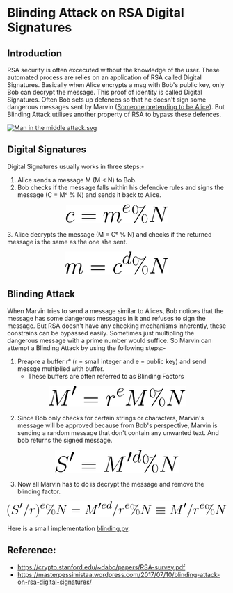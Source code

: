 # Blinding Attack on RSA Digital Signatures

## Introduction
RSA security is often excecuted without the knowledge of the user. These automated process are relies on an application of RSA called Digital Signatures. Basically when Alice encrypts a msg with Bob's public key, only Bob can decrypt the message. This proof of identity is called Digital Signatures. Often Bob sets up defences so that he doesn't sign some dangerous messages sent by Marvin ([Someone pretending to be Alice](https://en.wikipedia.org/wiki/Man-in-the-middle_attack)). But Blinding Attack utilises another property of RSA to bypass these defences.
<p><a href="https://commons.wikimedia.org/wiki/File:Man_in_the_middle_attack.svg#/media/File:Man_in_the_middle_attack.svg"><img src="https://upload.wikimedia.org/wikipedia/commons/thumb/e/e7/Man_in_the_middle_attack.svg/1200px-Man_in_the_middle_attack.svg.png" alt="Man in the middle attack.svg"></a><br>

## Digital Signatures
Digital Signatures usually works in three steps:-
1. Alice sends a message M (M < N) to Bob.
2. Bob checks if the message falls within his defencive rules and signs the message (C = M&#x1D48; % N) and sends it back to Alice.
<p align="center">
  <img src="Img/enc.png">
</p>
3. Alice decrypts the message (M = C&#x1D49; % N) and checks if the returned message is the same as the one she sent.
<p align="center">
  <img src="Img/dec.png">
</p>

## Blinding Attack
When Marvin tries to send a message similar to Alices, Bob notices that the message has some dangerous messages in it and refuses to sign the message. But RSA doesn't have any checking mechanisms inherently, these constrains can be bypassed easily. Sometimes just multipling the dangerous message with a prime number would suffice. So Marvin can attempt a Blinding Attack by using the following steps:-
1. Preapre a buffer r&#x1D49; (r = small integer and e = public key) and send messge multiplied with buffer.
    * These buffers are often referred to as Blinding Factors
<p align="center">
  <img src="Img/blinding.png">
</p>

2. Since Bob only checks for certain strings or characters, Marvin's message will be approved because from Bob's perspective, Marvin is sending a random message that don't contain any unwanted text. And bob returns the signed message.
<p align="center">
  <img src="Img/blinding-sign.png">
</p>

3. Now all Marvin has to do is decrypt the message and remove the blinding factor.
<p align="center">
  <img src="Img/unblinding.png">
</p>

Here is a small implementation [blinding.py](https://github.com/AlekhAvinash/Writeups/blob/master/RSA/blinding.py).
## Reference: 
- https://crypto.stanford.edu/~dabo/papers/RSA-survey.pdf
- https://masterpessimistaa.wordpress.com/2017/07/10/blinding-attack-on-rsa-digital-signatures/
